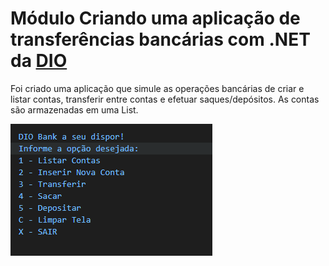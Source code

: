 # Módulo Criando uma aplicação de transferências bancárias com .NET da [DIO](https://digitalinnovation.one)

Foi criado uma aplicação que simule as operações bancárias de criar e listar contas, transferir entre contas e efetuar saques/depósitos. As contas são armazenadas em uma List.



![](menu.jpg)


